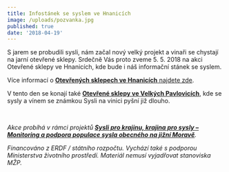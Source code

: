 ```yaml
---
title: Infostánek se syslem ve Hnanicích
image: /uploads/pozvanka.jpg
published: true
date: '2018-04-19'
---
```

S jarem se probudili sysli, nám začal nový velký projekt a vinaři se chystají na jarní otevřené sklepy. Srdečně Vás proto zveme 5. 5. 2018 na akci Otevřené sklepy ve Hnanicích, kde bude i náš informační stánek se syslem.

Více informací o [**Otevřených sklepech ve Hnanicích** najdete zde](https://www.wineofczechrepublic.cz/akce-a-novinky/kalendar-akci/10563-otevrene-sklepy-hnanice.html).

V tento den se konají také [**Otevřené sklepy ve Velkých Pavlovicích**](http://www.vinozvelkychpavlovic.cz/majove-otevrene-sklepy-2018), kde se sysly a vínem se známkou Sysli na vinici pyšní již dlouho.

 

_Akce probíhá v rámci projektů _[**_Sysli pro krajinu, krajina pro sysly – Monitoring a podpora populace sysla obecného na jižní Moravě_**](http://www.syslinavinici.cz/o-nas/projekty/sysli-pro-krajinu-krajina-pro-sysly)_._

_Financováno z ERDF / státního rozpočtu. Vychází také s podporou Ministerstva životního prostředí. Materiál nemusí vyjadřovat stanoviska MŽP._
